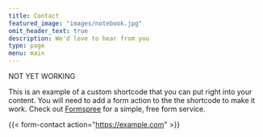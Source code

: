 ```yaml
---
title: Contact
featured_image: "images/notebook.jpg"
omit_header_text: true
description: We'd love to hear from you
type: page
menu: main
---
```


NOT YET WORKING

This is an example of a custom shortcode that you can put right into your content. You will need to add a form action to the the shortcode to make it work. Check out [Formspree](https://formspree.io/) for a simple, free form service. 

{{< form-contact action="https://example.com"  >}}
